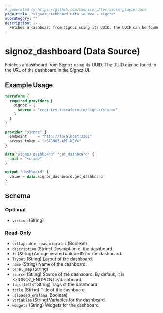 ```yaml
---
# generated by https://github.com/hashicorp/terraform-plugin-docs
page_title: "signoz_dashboard Data Source - signoz"
subcategory: ""
description: |-
  Fetches a dashboard from Signoz using its UUID. The UUID can be found in the URL of the dashboard in the Signoz UI.
---
```


# signoz_dashboard (Data Source)

Fetches a dashboard from Signoz using its UUID. The UUID can be found in the URL of the dashboard in the Signoz UI.

## Example Usage

```terraform
terraform {
  required_providers {
    signoz = {
      source = "registry.terraform.io/signoz/signoz"
    }
  }
}

provider "signoz" {
  endpoint     = "http://localhost:3301"
  access_token = "<SIGNOZ-API-KEY>"
}

data "signoz_dashboard" "get_dashboard" {
  uuid = "<uuid>"
}

output "dashboard" {
  value = data.signoz_dashboard.get_dashboard
}
```

<!-- schema generated by tfplugindocs -->
## Schema

### Optional

- `version` (String)

### Read-Only

- `collapsable_rows_migrated` (Boolean)
- `description` (String) Description of the dashboard.
- `id` (String) Autogenerated unique ID for the dashboard.
- `layout` (String) Layout of the dashboard.
- `name` (String) Name of the dashboard.
- `panel_map` (String)
- `source` (String) Source of the dashboard. By default, it is <SIGNOZ_ENDPOINT>/dashboard.
- `tags` (List of String) Tags of the dashboard.
- `title` (String) Title of the dashboard.
- `uploaded_grafana` (Boolean)
- `variables` (String) Variables for the dashboard.
- `widgets` (String) Widgets for the dashboard.
